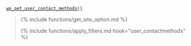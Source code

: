 <p><code><a href="https://developer.wordpress.org/reference/functions/wp_get_user_contact_methods/">wp_get_user_contact_methods()</a></code></p>

<blockquote>

{% include functions/get_site_option.md %}

{% include functions/apply_filters.md hook="user_contactmethods" %}

</blockquote>
